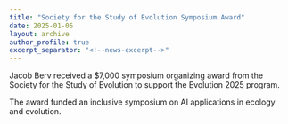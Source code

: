 ```yaml
---
title: "Society for the Study of Evolution Symposium Award"
date: 2025-01-05
layout: archive
author_profile: true
excerpt_separator: "<!--news-excerpt-->"
---
```

Jacob Berv received a $7,000 symposium organizing award from the Society for the Study of Evolution to support the Evolution 2025 program.

<!--news-excerpt-->
The award funded an inclusive symposium on AI applications in ecology and evolution.
